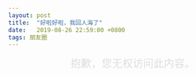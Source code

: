 ```yaml
---
layout: post
title:  "好啦好啦，我回人海了"
date:   2019-08-26 22:59:00 +0800
tags: 朋友圈
---
```


<div style="text-align: center;font-size: 1.5em;    color: #ddd;">抱歉，您无权访问此内容。</div>